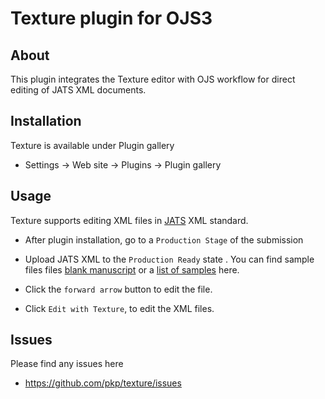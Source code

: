 Texture plugin for OJS3
=======================


## About
This plugin integrates the Texture editor with OJS workflow for direct editing of JATS XML documents.

## Installation

Texture is available under Plugin gallery
 
* Settings -> Web site -> Plugins -> Plugin gallery 

## Usage

Texture supports editing XML files in [JATS](https://jats.nlm.nih.gov/archiving/1.1/) XML standard.

* After plugin installation,  go to a `Production Stage` of the submission
* Upload JATS XML  to the  `Production Ready` state . You can find sample files files [blank manuscript](https://github.com/substance/texture/tree/master/data/blank) or a [list of samples](https://github.com/substance/texture/tree/master/data/) here.

* Click the `forward arrow` button to edit the file.
* Click `Edit with Texture`, to edit the XML files.    
  
 
## Issues
Please find any issues here 
* https://github.com/pkp/texture/issues

